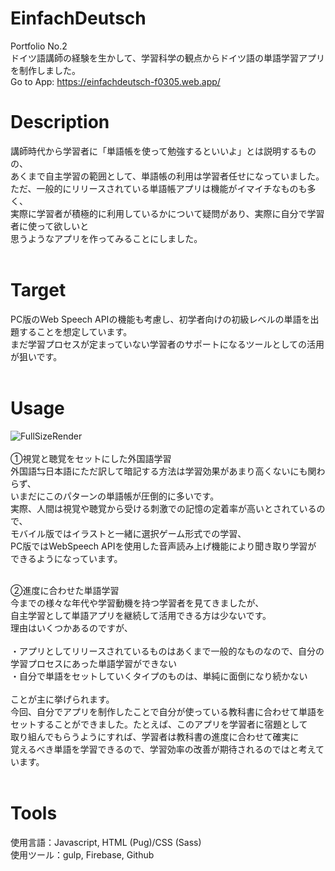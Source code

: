 # EinfachDeutsch
Portfolio No.2<br>
ドイツ語講師の経験を生かして、学習科学の観点からドイツ語の単語学習アプリを制作しました。<br>
Go to App: https://einfachdeutsch-f0305.web.app/

# Description
講師時代から学習者に「単語帳を使って勉強するといいよ」とは説明するものの、<br>
あくまで自主学習の範囲として、単語帳の利用は学習者任せになっていました。<br>
ただ、一般的にリリースされている単語帳アプリは機能がイマイチなものも多く、<br>
実際に学習者が積極的に利用しているかについて疑問があり、実際に自分で学習者に使って欲しいと<br>
思うようなアプリを作ってみることにしました。<br><br>

# Target
PC版のWeb Speech APIの機能も考慮し、初学者向けの初級レベルの単語を出題することを想定しています。<br>
まだ学習プロセスが定まっていない学習者のサポートになるツールとしての活用が狙いです。<br><br>

# Usage
![FullSizeRender](https://user-images.githubusercontent.com/65016438/103449871-b0aeb100-4cf1-11eb-8c35-64017c5fb551.gif)<br><br>
①視覚と聴覚をセットにした外国語学習<br>
外国語⇆日本語にただ訳して暗記する方法は学習効果があまり高くないにも関わらず、<br>
いまだにこのパターンの単語帳が圧倒的に多いです。<br>
実際、人間は視覚や聴覚から受ける刺激での記憶の定着率が高いとされているので、<br>
モバイル版ではイラストと一緒に選択ゲーム形式での学習、<br>
PC版ではWebSpeech APIを使用した音声読み上げ機能により聞き取り学習が<br>
できるようになっています。<br><br>

②進度に合わせた単語学習<br>
今までの様々な年代や学習動機を持つ学習者を見てきましたが、<br>
自主学習として単語アプリを継続して活用できる方は少ないです。<br>
理由はいくつかあるのですが、<br><br>
・アプリとしてリリースされているものはあくまで一般的なものなので、自分の学習プロセスにあった単語学習ができない<br>
・自分で単語をセットしていくタイプのものは、単純に面倒になり続かない<br><br>
ことが主に挙げられます。<br>
今回、自分でアプリを制作したことで自分が使っている教科書に合わせて単語を<br>
セットすることができました。たとえば、このアプリを学習者に宿題として<br>
取り組んでもらうようにすれば、学習者は教科書の進度に合わせて確実に<br>
覚えるべき単語を学習できるので、学習効率の改善が期待されるのではと考えています。<br><br>

# Tools
使用言語：Javascript, HTML (Pug)/CSS (Sass)<br>
使用ツール：gulp, Firebase, Github<br>
